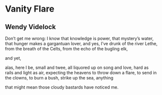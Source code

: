 # Vanity Flare
## Wendy Videlock
Don’t get me wrong: I know
that knowledge is power,
that mystery’s water,
that hunger makes
a gargantuan
lover,
and yes, I’ve drunk
of the river Lethe,
from the breath of the Celts,
from the echo of
the bugling elk,

and yet,

alas,
here I be,
small and twee,
all liquored up
on song and love,
hard as rails
and light as air,
expecting the heavens
to throw down a flare,
to send in the clowns,
to burn a bush,
strike up the sea,
anything

that might mean
those cloudy bastards
have noticed me.